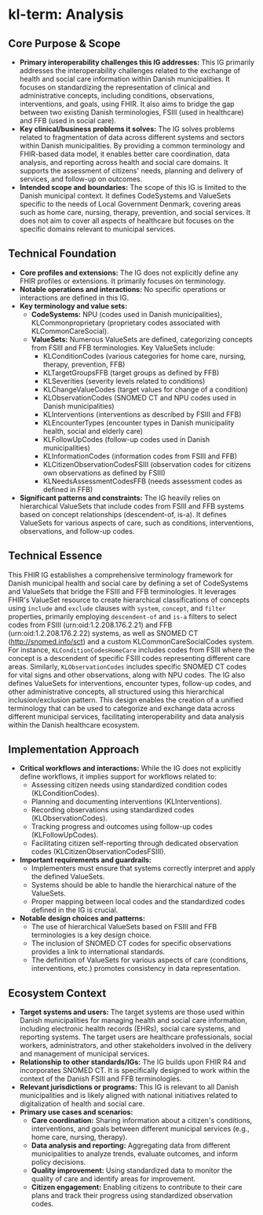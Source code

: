# kl-term: Analysis

## Core Purpose & Scope

-   **Primary interoperability challenges this IG addresses:** This IG primarily addresses the interoperability challenges related to the exchange of health and social care information within Danish municipalities. It focuses on standardizing the representation of clinical and administrative concepts, including conditions, observations, interventions, and goals, using FHIR. It also aims to bridge the gap between two existing Danish terminologies, FSIII (used in healthcare) and FFB (used in social care).
-   **Key clinical/business problems it solves:** The IG solves problems related to fragmentation of data across different systems and sectors within Danish municipalities. By providing a common terminology and FHIR-based data model, it enables better care coordination, data analysis, and reporting across health and social care domains. It supports the assessment of citizens' needs, planning and delivery of services, and follow-up on outcomes.
-   **Intended scope and boundaries:** The scope of this IG is limited to the Danish municipal context. It defines CodeSystems and ValueSets specific to the needs of Local Government Denmark, covering areas such as home care, nursing, therapy, prevention, and social services. It does not aim to cover all aspects of healthcare but focuses on the specific domains relevant to municipal services.

## Technical Foundation

-   **Core profiles and extensions:** The IG does not explicitly define any FHIR profiles or extensions. It primarily focuses on terminology.
-   **Notable operations and interactions:** No specific operations or interactions are defined in this IG.
-   **Key terminology and value sets:**
    -   **CodeSystems:** NPU (codes used in Danish municipalities), KLCommonproprietary (proprietary codes associated with KLCommonCareSocial).
    -   **ValueSets:** Numerous ValueSets are defined, categorizing concepts from FSIII and FFB terminologies. Key ValueSets include:
        -   KLConditionCodes (various categories for home care, nursing, therapy, prevention, FFB)
        -   KLTargetGroupsFFB (target groups as defined by FFB)
        -   KLSeverities (severity levels related to conditions)
        -   KLChangeValueCodes (target values for change of a condition)
        -   KLObservationCodes (SNOMED CT and NPU codes used in Danish municipalities)
        -   KLInterventions (interventions as described by FSIII and FFB)
        -   KLEncounterTypes (encounter types in Danish municipality health, social and elderly care)
        -   KLFollowUpCodes (follow-up codes used in Danish municipalities)
        -   KLInformationCodes (information codes from FSIII and FFB)
        -   KLCitizenObservationCodesFSIII (observation codes for citizens own observations as defined by FSIII)
        -   KLNeedsAssessmentCodesFFB (needs assessment codes as defined in FFB)
-   **Significant patterns and constraints:** The IG heavily relies on hierarchical ValueSets that include codes from FSIII and FFB systems based on concept relationships (descendent-of, is-a). It defines ValueSets for various aspects of care, such as conditions, interventions, observations, and follow-up codes.

## Technical Essence

This FHIR IG establishes a comprehensive terminology framework for Danish municipal health and social care by defining a set of CodeSystems and ValueSets that bridge the FSIII and FFB terminologies. It leverages FHIR's ValueSet resource to create hierarchical classifications of concepts using `include` and `exclude` clauses with `system`, `concept`, and `filter` properties, primarily employing `descendent-of` and `is-a` filters to select codes from FSIII (urn:oid:1.2.208.176.2.21) and FFB (urn:oid:1.2.208.176.2.22) systems, as well as SNOMED CT (http://snomed.info/sct) and a custom KLCommonCareSocialCodes system. For instance, `KLConditionCodesHomeCare` includes codes from FSIII where the concept is a descendent of specific FSIII codes representing different care areas. Similarly, `KLObservationCodes` includes specific SNOMED CT codes for vital signs and other observations, along with NPU codes. The IG also defines ValueSets for interventions, encounter types, follow-up codes, and other administrative concepts, all structured using this hierarchical inclusion/exclusion pattern. This design enables the creation of a unified terminology that can be used to categorize and exchange data across different municipal services, facilitating interoperability and data analysis within the Danish healthcare ecosystem.

## Implementation Approach

-   **Critical workflows and interactions:** While the IG does not explicitly define workflows, it implies support for workflows related to:
    -   Assessing citizen needs using standardized condition codes (KLConditionCodes).
    -   Planning and documenting interventions (KLInterventions).
    -   Recording observations using standardized codes (KLObservationCodes).
    -   Tracking progress and outcomes using follow-up codes (KLFollowUpCodes).
    -   Facilitating citizen self-reporting through dedicated observation codes (KLCitizenObservationCodesFSIII).
-   **Important requirements and guardrails:**
    -   Implementers must ensure that systems correctly interpret and apply the defined ValueSets.
    -   Systems should be able to handle the hierarchical nature of the ValueSets.
    -   Proper mapping between local codes and the standardized codes defined in the IG is crucial.
-   **Notable design choices and patterns:**
    -   The use of hierarchical ValueSets based on FSIII and FFB terminologies is a key design choice.
    -   The inclusion of SNOMED CT codes for specific observations provides a link to international standards.
    -   The definition of ValueSets for various aspects of care (conditions, interventions, etc.) promotes consistency in data representation.

## Ecosystem Context

-   **Target systems and users:** The target systems are those used within Danish municipalities for managing health and social care information, including electronic health records (EHRs), social care systems, and reporting systems. The target users are healthcare professionals, social workers, administrators, and other stakeholders involved in the delivery and management of municipal services.
-   **Relationship to other standards/IGs:** The IG builds upon FHIR R4 and incorporates SNOMED CT. It is specifically designed to work within the context of the Danish FSIII and FFB terminologies.
-   **Relevant jurisdictions or programs:** This IG is relevant to all Danish municipalities and is likely aligned with national initiatives related to digitalization of health and social care.
-   **Primary use cases and scenarios:**
    -   **Care coordination:** Sharing information about a citizen's conditions, interventions, and goals between different municipal services (e.g., home care, nursing, therapy).
    -   **Data analysis and reporting:** Aggregating data from different municipalities to analyze trends, evaluate outcomes, and inform policy decisions.
    -   **Quality improvement:** Using standardized data to monitor the quality of care and identify areas for improvement.
    -   **Citizen engagement:** Enabling citizens to contribute to their care plans and track their progress using standardized observation codes.
